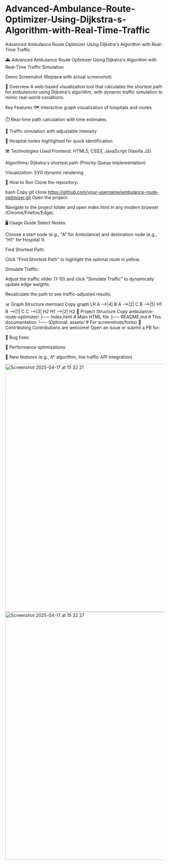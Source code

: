 # Advanced-Ambulance-Route-Optimizer-Using-Dijkstra-s-Algorithm-with-Real-Time-Traffic
Advanced Ambulance Route Optimizer Using Dijkstra's Algorithm with Real-Time Traffic                                  

🚑 Advanced Ambulance Route Optimizer
Using Dijkstra's Algorithm with Real-Time Traffic Simulation

Demo Screenshot (Replace with actual screenshot)

📌 Overview
A web-based visualization tool that calculates the shortest path for ambulances using Dijkstra's algorithm, with dynamic traffic simulation to mimic real-world conditions.

Key Features
🗺️ Interactive graph visualization of hospitals and routes

⏱️ Real-time path calculation with time estimates

🚦 Traffic simulation with adjustable intensity

🏥 Hospital nodes highlighted for quick identification

🛠️ Technologies Used
Frontend: HTML5, CSS3, JavaScript (Vanilla JS)

Algorithms: Dijkstra's shortest path (Priority Queue implementation)

Visualization: SVG dynamic rendering

🚀 How to Run
Clone the repository:

bash
Copy
git clone https://github.com/your-username/ambulance-route-optimizer.git
Open the project:

Navigate to the project folder and open index.html in any modern browser (Chrome/Firefox/Edge).

🖥️ Usage Guide
Select Nodes:

Choose a start node (e.g., "A" for Ambulance) and destination node (e.g., "H1" for Hospital 1).

Find Shortest Path:

Click "Find Shortest Path" to highlight the optimal route in yellow.

Simulate Traffic:

Adjust the traffic slider (1-10) and click "Simulate Traffic" to dynamically update edge weights.

Recalculate the path to see traffic-adjusted results.

📊 Graph Structure
mermaid
Copy
graph LR
    A -->|4| B
    A -->|2| C
    B -->|5| H1
    B -->|1| C
    C -->|3| H2
    H1 -->|2| H2
📂 Project Structure
Copy
ambulance-route-optimizer/
├── index.html          # Main HTML file
├── README.md           # This documentation
└── (Optional: assets/  # For screenshots/fonts)
🤝 Contributing
Contributions are welcome! Open an issue or submit a PR for:

🐛 Bug fixes

🚀 Performance optimizations

🌟 New features (e.g., A* algorithm, live traffic API integration)

<img width="785" alt="Screenshot 2025-04-17 at 15 32 21" src="https://github.com/user-attachments/assets/ff4affb9-b6d7-4edc-94db-71835899b4b3" />

<img width="785" alt="Screenshot 2025-04-17 at 15 32 27" src="https://github.com/user-attachments/assets/9e2a62ff-ba95-4aa8-b511-f0dadc899e93" />
